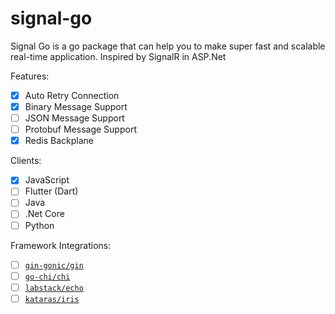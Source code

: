 # signal-go
Signal Go is a go package that can help you to make super fast and scalable real-time application. Inspired by SignalR in ASP.Net

Features:
- [x] Auto Retry Connection
- [x] Binary Message Support
- [ ] JSON Message Support
- [ ] Protobuf Message Support
- [x] Redis Backplane
  
Clients:
- [x] JavaScript
- [ ] Flutter (Dart)
- [ ] Java
- [ ] .Net Core
- [ ] Python

Framework Integrations:
- [ ] [`gin-gonic/gin`](https://github.com/gin-gonic/gin)
- [ ] [`go-chi/chi`](https://github.com/go-chi/chi)
- [ ] [`labstack/echo`](https://github.com/labstack/echo)
- [ ] [`kataras/iris`](https://github.com/kataras/iris)
